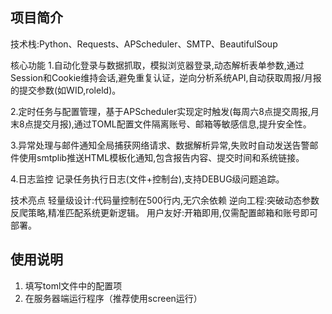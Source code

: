 ## 项目简介
技术栈:Python、Requests、APScheduler、SMTP、BeautifulSoup

核心功能
1.自动化登录与数据抓取，模拟浏览器登录,动态解析表单参数,通过Session和Cookie维持会话,避免重复认证，逆向分析系统API,自动获取周报/月报的提交参数(如WID,roleld)。

2.定时任务与配置管理，基于APScheduler实现定时触发(每周六8点提交周报,月末8点提交月报),通过TOML配置文件隔离账号、邮箱等敏感信息,提升安全性。

3.异常处理与邮件通知全局捕获网络请求、数据解析异常,失败时自动发送告警邮件使用smtplib推送HTML模板化通知,包含报告内容、提交时间和系统链接。

4.日志监控
记录任务执行日志(文件+控制台),支持DEBUG级问题追踪。

技术亮点
轻量级设计:代码量控制在500行内,无穴余依赖
逆向工程:突破动态参数反爬策略,精准匹配系统更新逻辑。
用户友好:开箱即用,仅需配置邮箱和账号即可部署。

## 使用说明
1. 填写toml文件中的配置项
2. 在服务器端运行程序（推荐使用screen运行）
